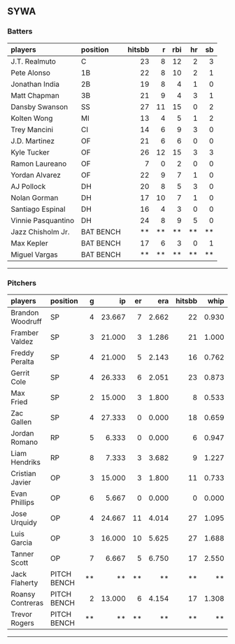 ## SYWA

### Batters

 
|players            |position  | hitsbb|  r| rbi| hr| sb| 
|:------------------|:---------|------:|--:|---:|--:|--:| 
|J.T. Realmuto      |C         |     23|  8|  12|  2|  3| 
|Pete Alonso        |1B        |     22|  8|  10|  2|  1| 
|Jonathan India     |2B        |     19|  8|   4|  1|  0| 
|Matt Chapman       |3B        |     21|  9|   4|  3|  1| 
|Dansby Swanson     |SS        |     27| 11|  15|  0|  2| 
|Kolten Wong        |MI        |     13|  4|   5|  1|  2| 
|Trey Mancini       |CI        |     14|  6|   9|  3|  0| 
|J.D. Martinez      |OF        |     21|  6|   6|  0|  0| 
|Kyle Tucker        |OF        |     26| 12|  15|  3|  3| 
|Ramon Laureano     |OF        |      7|  0|   2|  0|  0| 
|Yordan Alvarez     |OF        |     22|  9|   7|  1|  0| 
|AJ Pollock         |DH        |     20|  8|   5|  3|  0| 
|Nolan Gorman       |DH        |     17| 10|   7|  1|  0| 
|Santiago Espinal   |DH        |     16|  4|   3|  0|  0| 
|Vinnie Pasquantino |DH        |     24|  8|   9|  5|  0| 
|Jazz Chisholm Jr.  |BAT BENCH |     **| **|  **| **| **| 
|Max Kepler         |BAT BENCH |     17|  6|   3|  0|  1| 
|Miguel Vargas      |BAT BENCH |     **| **|  **| **| **| 


* * *

### Pitchers

 
|players          |position    |  g|     ip| er|   era| hitsbb|  whip| so|  w| sv| 
|:----------------|:-----------|--:|------:|--:|-----:|------:|-----:|--:|--:|--:| 
|Brandon Woodruff |SP          |  4| 23.667|  7| 2.662|     22| 0.930| 28|  0|  0| 
|Framber Valdez   |SP          |  3| 21.000|  3| 1.286|     21| 1.000| 22|  3|  0| 
|Freddy Peralta   |SP          |  4| 21.000|  5| 2.143|     16| 0.762| 17|  1|  0| 
|Gerrit Cole      |SP          |  4| 26.333|  6| 2.051|     23| 0.873| 30|  1|  0| 
|Max Fried        |SP          |  2| 15.000|  3| 1.800|      8| 0.533| 13|  2|  0| 
|Zac Gallen       |SP          |  4| 27.333|  0| 0.000|     18| 0.659| 32|  3|  0| 
|Jordan Romano    |RP          |  5|  6.333|  0| 0.000|      6| 0.947|  7|  1|  2| 
|Liam Hendriks    |RP          |  8|  7.333|  3| 3.682|      9| 1.227| 10|  0|  6| 
|Cristian Javier  |OP          |  3| 15.000|  3| 1.800|     11| 0.733| 18|  1|  0| 
|Evan Phillips    |OP          |  6|  5.667|  0| 0.000|      0| 0.000|  6|  0|  1| 
|Jose Urquidy     |OP          |  4| 24.667| 11| 4.014|     27| 1.095| 19|  2|  0| 
|Luis Garcia      |OP          |  3| 16.000| 10| 5.625|     27| 1.688| 15|  3|  0| 
|Tanner Scott     |OP          |  7|  6.667|  5| 6.750|     17| 2.550|  6|  0|  4| 
|Jack Flaherty    |PITCH BENCH | **|     **| **|    **|     **|    **| **| **| **| 
|Roansy Contreras |PITCH BENCH |  2| 13.000|  6| 4.154|     17| 1.308|  8|  0|  0| 
|Trevor Rogers    |PITCH BENCH | **|     **| **|    **|     **|    **| **| **| **| 


* * *


